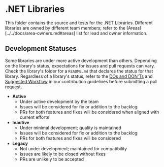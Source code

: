 # .NET Libraries

This folder contains the source and tests for the .NET Libraries. Different libraries are owned by different team members; refer to the (Areas)[../../docs/area-owners.md#areas] list for lead and owner information.

## Development Statuses

Some libraries are under more active development than others. Depending on the library's status, expectations for issues and pull requests can vary. Check the library's folder for a `README.md` that declares the status for that library. Regardless of a library's status, refer to the [DOs and DON'Ts](../../CONTRIBUTING.md#dos-and-donts) and [Suggested Workflow](../../CONTRIBUTING.md#suggested-workflow) in our contribution guidelines before submitting a pull request.

- **Active**
  - Under active development by the team
  - Issues will be considered for fix or addition to the backlog
  - PRs for both features and fixes will be considered when aligned with current efforts
- **Inactive**
  - Under minimal development; quality is maintained
  - Issues will be considered for fix or addition to the backlog
  - PRs for both features and fixes will be considered
- **Legacy**
  - Not under development; maintained for compatibility
  - Issues are likely to be closed without fixes
  - PRs are unlikely to be accepted

